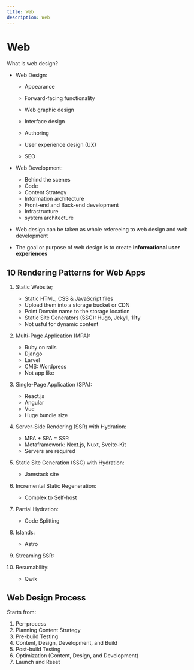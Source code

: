 ```yaml
---
title: Web
description: Web
---
```


# Web

What is web design?

- Web Design:

  - Appearance
  - Forward-facing functionality

  - Web graphic design
  - Interface design
  - Authoring
  - User experience design (UX)
  - SEO

- Web Development:

  - Behind the scenes
  - Code
  - Content Strategy
  - Information architecture
  - Front-end and Back-end development
  - Infrastructure
  - system architecture

- Web design can be taken as whole refereeing to web design and web development

- The goal or purpose of web design is to create **informational user experiences**

## 10 Rendering Patterns for Web Apps

1. Static Website;

   - Static HTML, CSS & JavaScript files
   - Upload them into a storage bucket or CDN
   - Point Domain name to the storage location
   - Static Site Generators (SSG): Hugo, Jekyll, 11ty
   - Not usful for dynamic content

2. Multi-Page Application (MPA):

   - Ruby on rails
   - Django
   - Larvel
   - CMS: Wordpress
   - Not app like

3. Single-Page Application (SPA):

   - React.js
   - Angular
   - Vue
   - Huge bundle size

4. Server-Side Rendering (SSR) with Hydration:

   - MPA + SPA = SSR
   - Metaframework: Next.js, Nuxt, Svelte-Kit
   - Servers are required

5. Static Site Generation (SSG) with Hydration:

   - Jamstack site

6. Incremental Static Regeneration:

   - Complex to Self-host

7. Partial Hydration:

   - Code Splitting

8. Islands:

   - Astro

9. Streaming SSR:

10. Resumability:

    - Qwik

## Web Design Process

Starts from:

1. Per-process
2. Planning Content Strategy
3. Pre-build Testing
4. Content, Design, Development, and Build
5. Post-build Testing
6. Optimization (Content, Design, and Development)
7. Launch and Reset
